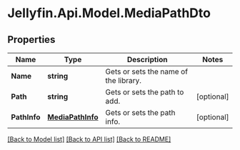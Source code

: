 
# Jellyfin.Api.Model.MediaPathDto

## Properties

Name | Type | Description | Notes
------------ | ------------- | ------------- | -------------
**Name** | **string** | Gets or sets the name of the library. | 
**Path** | **string** | Gets or sets the path to add. | [optional] 
**PathInfo** | [**MediaPathInfo**](MediaPathInfo.md) | Gets or sets the path info. | [optional] 

[[Back to Model list]](../README.md#documentation-for-models)
[[Back to API list]](../README.md#documentation-for-api-endpoints)
[[Back to README]](../README.md)


